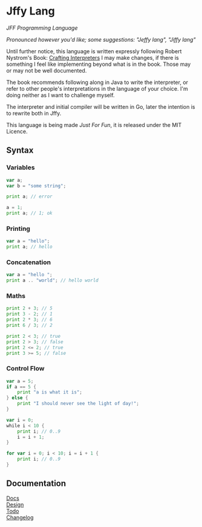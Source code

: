 # Jffy Lang

_JFF Programming Language_

_Pronounced however you'd like; some suggestions: "Jeffy lang", "Jiffy lang"_

Until further notice, this language is written expressly following Robert Nystrom's
Book: [Crafting Interpreters](https://craftinginterpreters.com/)
I may make changes, if there is something I feel like implementing beyond what is
in the book. Those may or may not be well documented.

The book recommends following along in Java to write the interpreter, or refer 
to other people's interpretations in the language of your choice. I'm doing 
neither as I want to challenge myself. 

The interpreter and initial compiler will be written in Go, later the intention
is to rewrite both in Jffy. 

This language is being made _Just For Fun_, it is released under the MIT Licence.

## Syntax

### Variables
```go
var a;
var b = "some string";

print a; // error

a = 1;
print a; // 1; ok

```

### Printing
```go
var a = "hello";
print a; // hello
```

### Concatenation
```go
var a = "hello ";
print a .. "world"; // hello world
```

### Maths
```go
print 2 + 3; // 5
print 3 - 2; // 1
print 2 * 3; // 6
print 6 / 3; // 2

print 2 < 3; // true
print 2 > 3; // false
print 2 <= 2; // true
print 3 >= 5; // false
```

### Control Flow
```go
var a = 5;
if a == 5 {
    print "a is what it is";
} else {
    print "I should never see the light of day!";
}

var i = 0;
while i < 10 {
    print i; // 0..9
    i = i + 1;
}

for var i = 0; i < 10; i = i + 1 {
    print i; // 0..9
}
```

## Documentation

[Docs](./docs/TOC.md)<br/>
[Design](./docs/DESIGN.md)<br/>
[Todo](./docs/TODO.md)<br/>
[Changelog](./docs/CHANGELOG.md)
